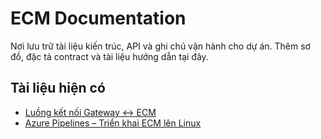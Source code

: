 # ECM Documentation

Nơi lưu trữ tài liệu kiến trúc, API và ghi chú vận hành cho dự án. Thêm sơ đồ, đặc tả contract và tài liệu hướng dẫn tại đây.

## Tài liệu hiện có

- [Luồng kết nối Gateway ↔ ECM](gateway-ecm-flow.md)
- [Azure Pipelines – Triển khai ECM lên Linux](azure-pipelines.md)
